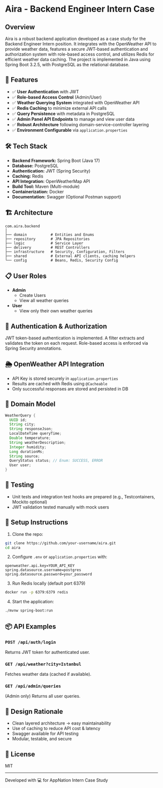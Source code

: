 # Aira - Backend Engineer Intern Case

## Overview
Aira is a robust backend application developed as a case study for the Backend Engineer Intern position. It integrates with the OpenWeather API to provide weather data, features a secure JWT-based authentication and authorization system with role-based access control, and utilizes Redis for efficient weather data caching. The project is implemented in Java using Spring Boot 3.2.5, with PostgreSQL as the relational database.

## 🚀 Features
- ✅ **User Authentication** with JWT
- ✅ **Role-based Access Control** (Admin/User)
- ✅ **Weather Querying System** integrated with OpenWeather API
- ✅ **Redis Caching** to minimize external API calls
- ✅ **Query Persistence** with metadata in PostgreSQL
- ✅ **Admin Panel API Endpoints** to manage and view user data
- ✅ **Robust Architecture** following domain-service-controller layering
- ✅ **Environment Configurable** via `application.properties`

## 🛠️ Tech Stack
- **Backend Framework:** Spring Boot (Java 17)
- **Database:** PostgreSQL
- **Authentication:** JWT (Spring Security)
- **Caching:** Redis
- **API Integration:** OpenWeatherMap API
- **Build Tool:** Maven (Multi-module)
- **Containerization:** Docker
- **Documentation:** Swagger (Optional Postman support)

## 🏗️ Architecture
```
com.aira.backend
│
├── domain           # Entities and Enums
├── repository       # JPA Repositories
├── logic            # Service Layer
├── delivery         # REST Controllers
├── infrastructure   # Security, Configuration, Filters
├── shared           # External API clients, caching helpers
└── config           # Beans, Redis, Security Config
```

## 📋 User Roles
- **Admin**
  - Create Users
  - View all weather queries
- **User**
  - View only their own weather queries

## 🔐 Authentication & Authorization
JWT token-based authentication is implemented. A filter extracts and validates the token on each request. Role-based access is enforced via Spring Security annotations.

## 🌦️ OpenWeather API Integration
- API Key is stored securely in `application.properties`
- Results are cached with Redis using `@Cacheable`
- Only successful responses are stored and persisted in DB

## 🧠 Domain Model
```java
WeatherQuery {
  UUID id;
  String city;
  String responseJson;
  LocalDateTime queryTime;
  Double temperature;
  String weatherDescription;
  Integer humidity;
  Long durationMs;
  String source;
  QueryStatus status; // Enum: SUCCESS, ERROR
  User user;
}
```

## 🧪 Testing
- Unit tests and integration test hooks are prepared (e.g., Testcontainers, Mockito optional)
- JWT validation tested manually with mock users

## 🧰 Setup Instructions
1. Clone the repo:
```bash
git clone https://github.com/your-username/aira.git
cd aira
```
2. Configure `.env` or `application.properties` with:
```properties
openweather.api.key=YOUR_API_KEY
spring.datasource.username=postgres
spring.datasource.password=your_password
```
3. Run Redis locally (default port 6379)
```bash
docker run -p 6379:6379 redis
```
4. Start the application:
```bash
./mvnw spring-boot:run
```

## 📦 API Examples
### `POST /api/auth/login`
Returns JWT token for authenticated user.

### `GET /api/weather?city=Istanbul`
Fetches weather data (cached if available).

### `GET /api/admin/queries`
(Admin only) Returns all user queries.

## 🧠 Design Rationale
- Clean layered architecture → easy maintainability
- Use of caching to reduce API cost & latency
- Swagger available for API testing
- Modular, testable, and secure

## 📄 License
MIT

---
Developed with 💻 for AppNation Intern Case Study
